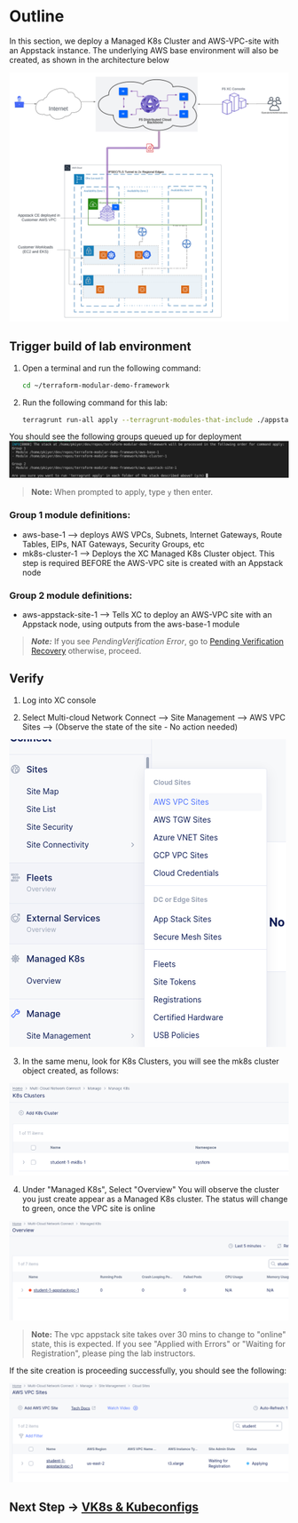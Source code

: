 # Outline

In this section, we deploy a Managed K8s Cluster and AWS-VPC-site with an Appstack instance. The underlying AWS base environment will also be created, as shown in the architecture below

![](./images/Environmental-Diagram.png)


## Trigger build of lab environment

1. Open a terminal and run the following command:

    ```bash
    cd ~/terraform-modular-demo-framework
    ```

1. Run the following command for this lab:

    ```bash
    terragrunt run-all apply --terragrunt-modules-that-include ./appstack.hcl 
    ```
You should see the following groups queued up for deployment
![](./images/appstack-group-final.png)

> **Note:** When prompted to apply, type `y` then enter.

### Group 1 module definitions:  

- aws-base-1 --> deploys AWS VPCs, Subnets, Internet Gateways, Route Tables, EIPs, NAT Gateways, Security Groups, etc  
- mk8s-cluster-1 --> Deploys the XC Managed K8s Cluster object. This step is required BEFORE the AWS-VPC site is created with an Appstack node

### Group 2 module definitions:  

- aws-appstack-site-1 --> Tells XC to deploy an AWS-VPC site with an Appstack node, using outputs from the aws-base-1 module

> ***Note:*** If you see *PendingVerification Error*, go to [Pending Verification Recovery](Pend-ver.md) otherwise, proceed. 

## Verify

1. Log into XC console

2. Select Multi-cloud Network Connect --> Site Management --> AWS VPC Sites --> (Observe the state of the site - No action needed)

![View VPC Site](./images/view-vpc-site.png)

3. In the same menu, look for K8s Clusters, you will see the mk8s cluster object created, as follows:

![](./images/k8s-object.png)

4. Under "Managed K8s", Select "Overview"
    You will observe the cluster you just create appear as a Managed K8s cluster. The status will change to green, once the VPC site is online

![Managed K8s object](./images/mk8s-object.png)

  > **Note:** The vpc appstack site takes over 30 mins to change to "online" state, this is expected. If you see "Applied with Errors" or "Waiting for Registration", please ping the lab instructors.
  

  If the site creation is proceeding successfully, you should see the following:

![](./images/site-mgmt-waiting.png)


## Next Step -> [VK8s & Kubeconfigs](lab_1.1.md)
